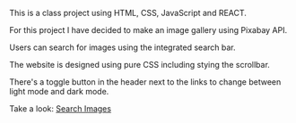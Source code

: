 This is a class project using HTML, CSS, JavaScript and REACT.

For this project I have decided to make an image gallery using Pixabay API.

Users can search for images using the integrated search bar.

The website is designed using pure CSS including stying the scrollbar.

There's a toggle button in the header next to the links to change between light mode and dark mode.

Take a look: <a href= "https://fanciful-cassata-4894ad.netlify.app/" target="_blank">Search Images</a>
